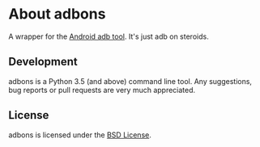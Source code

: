 # About adbons
A wrapper for the [Android adb tool](https://developer.android.com/studio/command-line/adb.html). It's just adb on steroids.

Development
-------------
adbons is a Python 3.5 (and above) command line tool. Any suggestions, bug reports or pull requests are very much appreciated.

License
-------------
adbons is licensed under the [BSD License](https://github.com/dbaelz/adbons/blob/master/LICENSE).
